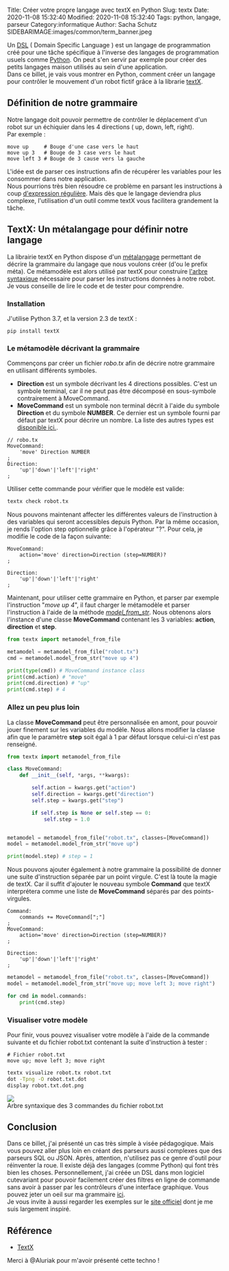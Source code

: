 Title: Créer votre propre langage avec textX en Python
Slug: textx
Date: 2020-11-08 15:32:40
Modified: 2020-11-08 15:32:40
Tags: python, langage, parseur
Category:informatique
Author: Sacha Schutz
SIDEBARIMAGE:images/common/term_banner.jpeg

Un [DSL](https://fr.wikipedia.org/wiki/Langage_d%C3%A9di%C3%A9) ( Domain Specific Language ) est un langage de programmation créé pour une tâche spécifique à l'inverse des langages de programmation usuels comme [Python](https://www.python.org/). On peut s'en servir par exemple pour créer des petits langages maison utilisés au sein d'une application.     
Dans ce billet, je vais vous montrer en Python, comment créer un langage pour contrôler le mouvement d'un robot fictif grâce à la librarie [textX](https://textx.github.io/textX/stable/). 

## Définition de notre grammaire 
Notre langage doit pouvoir permettre de contrôler le déplacement d'un robot sur un échiquier dans les 4 directions ( up, down, left, right).      
Par exemple : 

```
move up     # Bouge d'une case vers le haut      
move up 3   # Bouge de 3 case vers le haut
move left 3 # Bouge de 3 cause vers la gauche 
```
L'idée est de parser ces instructions afin de récupérer les variables pour les consommer dans notre application.      
Nous pourrions très bien résoudre ce problème en parsant les instructions à coup [d'expression régulière](expression-reguliere.html). Mais dès que le langage deviendra plus complexe, l'utilisation d'un outil comme textX vous facilitera grandement la tâche.

## TextX: Un métalangage pour définir notre langage 

La librairie textX en Python dispose d'un [métalangage](https://fr.wikipedia.org/wiki/M%C3%A9talangage) permettant de décrire la grammaire du langage que nous voulons créer (d'ou le prefix méta). Ce métamodèle est alors utilisé par textX pour construire [l'arbre syntaxique](https://fr.wikipedia.org/wiki/Arbre_syntaxique) nécessaire pour parser les instructions données à notre robot. Je vous conseille de lire le code et de tester pour comprendre. 

### Installation 
J'utilise Python 3.7, et la version 2.3 de textX : 

    pip install textX

### Le métamodèle décrivant la grammaire

Commençons par créer un fichier *robo.tx* afin de décrire notre grammaire en utilisant différents symboles.      
- **Direction** est un symbole décrivant les 4 directions possibles. C'est un symbole terminal, car il ne peut pas être décomposé en sous-symbole contrairement à MoveCommand.       
- **MoveCommand** est un symbole non terminal décrit à l'aide du symbole **Direction** et du symbole **NUMBER**. Ce dernier est un symbole fourni par défaut par textX pour décrire un nombre. La liste des autres types est [disponible ici.](https://textx.github.io/textX/stable/grammar/#textx-base-types). 

```
// robo.tx
MoveCommand:         
    'move' Direction NUMBER
;
Direction:
    'up'|'down'|'left'|'right'
;
```
Utiliser cette commande pour vérifier que le modèle est valide: 

```bash
textx check robot.tx
```

Nous pouvons maintenant affecter les différentes valeurs de l'instruction à des variables qui seront accessibles depuis Python. Par la même occasion, je rends l'option step optionnelle grâce à l'opérateur "?". Pour cela, je modifie le code de la façon suivante: 

```
MoveCommand:
    action='move' direction=Direction (step=NUMBER)?
;

Direction:
    'up'|'down'|'left'|'right'     
;
```

Maintenant, pour utiliser cette grammaire en Python, et parser par exemple l'instruction "*move up 4*",  il faut charger le métamodèle et parser l'instruction à l'aide de la méthode *[model_from_str](https://github.com/textX/textX/blob/master/textx/model.py#L317)*. Nous obtenons alors l'instance d'une classe **MoveCommand** contenant les 3 variables: **action**, **direction** et **step**.

```python
from textx import metamodel_from_file

metamodel = metamodel_from_file("robot.tx") 
cmd = metamodel.model_from_str("move up 4")

print(type(cmd)) # MoveCommand instance class
print(cmd.action) # "move"
print(cmd.direction) # "up" 
print(cmd.step) # 4

```

### Allez un peu plus loin 
La classe **MoveCommand** peut être personnalisée en amont, pour pouvoir jouer finement sur les variables du modèle. Nous allons modifier la classe afin que le paramètre **step** soit égal à 1 par défaut lorsque celui-ci n'est pas renseigné. 

```python
from textx import metamodel_from_file

class MoveCommand:
    def __init__(self, *args, **kwargs):

        self.action = kwargs.get("action")
        self.direction = kwargs.get("direction")
        self.step = kwargs.get("step")

        if self.step is None or self.step == 0:
            self.step = 1.0


metamodel = metamodel_from_file("robot.tx", classes=[MoveCommand]) 
model = metamodel.model_from_str("move up")

print(model.step) # step = 1 

```

Nous pouvons ajouter également à notre grammaire la possibilité de donner une suite d'instruction séparée par un point virgule. C'est là toute la magie de textX. Car il suffit d'ajouter le nouveau symbole **Command** que textX interprétera comme une liste de **MoveCommand** séparés par des points-virgules.

```
Command:
    commands += MoveCommand[";"]
;
MoveCommand:
    action='move' direction=Direction (step=NUMBER)?
;

Direction:
    'up'|'down'|'left'|'right'
;
```


```python
metamodel = metamodel_from_file("robot.tx", classes=[MoveCommand])
model = metamodel.model_from_str("move up; move left 3; move right")

for cmd in model.commands:
    print(cmd.step)

```

### Visualiser votre modèle
Pour finir, vous pouvez visualiser votre modèle à l'aide de la commande suivante et du fichier robot.txt contenant la suite d'instruction à tester : 

```
# Fichier robot.txt
move up; move left 3; move right
```


```bash
textx visualize robot.tx robot.txt
dot -Tpng -O robot.txt.dot
display robot.txt.dot.png
```

<div class="figure">     <img src="images/textx/robot.txt.dot.png" />      <div class="legend"> Arbre syntaxique des 3 commandes du fichier robot.txt</div> </div>

## Conclusion 
Dans ce billet, j'ai présenté un cas très simple à visée pédagogique. Mais vous pouvez aller plus loin en créant des parseurs aussi complexes que des parseurs SQL ou JSON. Après, attention, n'utilisez pas ce genre d'outil pour réinventer la roue. Il existe déjà des langages (comme Python) qui font très bien les choses. Personnellement, j'ai créée un DSL dans mon logiciel cutevariant pour pouvoir facilement créer des filtres en ligne de commande sans avoir à passer par les contrôleurs d'une interface graphique. Vous pouvez jeter un oeil sur ma grammaire [ici](https://github.com/labsquare/cutevariant/blob/master/cutevariant/core/vql.tx).    
Je vous invite à aussi regarder les exemples sur le [site officiel](https://textx.github.io/textX/stable/) dont je me suis largement inspiré. 

## Référence
- [TextX ](https://textx.github.io/textX/stable/) 

Merci à @Aluriak pour m'avoir présenté cette techno ! 
